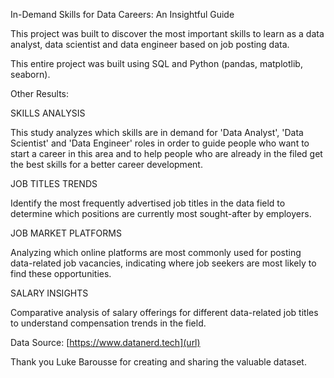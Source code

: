 In-Demand Skills for Data Careers: An Insightful Guide

This project was built to discover the most important skills to learn as a data analyst, data scientist and data engineer based on job posting data.

This entire project was built using SQL and Python (pandas, matplotlib, seaborn).

Other Results:

SKILLS ANALYSIS

This study analyzes which skills are in demand for 'Data Analyst', 'Data Scientist' and 'Data Engineer' roles in order to
guide people who want to start a career in this area and to help people who are already in the filed get the best skills for a better career development.

JOB TITLES TRENDS

Identify the most frequently advertised job titles in the data field to determine which positions are currently most sought-after by employers.

JOB MARKET PLATFORMS

Analyzing which online platforms are most commonly used for posting data-related job vacancies, indicating where job seekers are most likely to find these opportunities.

SALARY INSIGHTS

Comparative analysis of salary offerings for different data-related job titles to understand compensation trends in the field.


Data Source: [https://www.datanerd.tech](url)

Thank you Luke Barousse for creating and sharing the valuable dataset.
